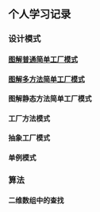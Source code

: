 ## 个人学习记录

### 设计模式
#### [图解普通简单工厂模式](https://github.com/HollyBean/huangqiubin.github.io/blob/master/general-simple-factory-pattern.md "图解普通简单工厂模式")
#### [图解多方法简单工厂模式](https://github.com/HollyBean/huangqiubin.github.io/blob/master/vary-simple-factory-pattern.md "图解多方法简单工厂模式")
#### 图解静态方法简单工厂模式
#### 工厂方法模式
#### 抽象工厂模式
#### 单例模式

### 算法
#### 二维数组中的查找

